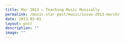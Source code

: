 ```yaml
---
title: Mar 2013 – Teaching Music Musically
permalink: /music-star-post/music/issue-2013-march/
date: 2013-03-01
layout: post
description: ""
image: ""
---
```


